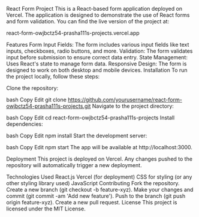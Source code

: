React Form Project
This is a React-based form application deployed on Vercel. The application is designed to demonstrate the use of React forms and form validation. You can find the live version of the project at:

react-form-owjbctz54-prasha111s-projects.vercel.app

Features
Form Input Fields: The form includes various input fields like text inputs, checkboxes, radio buttons, and more.
Validation: The form validates input before submission to ensure correct data entry.
State Management: Uses React's state to manage form data.
Responsive Design: The form is designed to work on both desktop and mobile devices.
Installation
To run the project locally, follow these steps:

Clone the repository:

bash
Copy
Edit
git clone https://github.com/yourusername/react-form-owjbctz54-prasha111s-projects.git
Navigate to the project directory:

bash
Copy
Edit
cd react-form-owjbctz54-prasha111s-projects
Install dependencies:

bash
Copy
Edit
npm install
Start the development server:

bash
Copy
Edit
npm start
The app will be available at http://localhost:3000.

Deployment
This project is deployed on Vercel. Any changes pushed to the repository will automatically trigger a new deployment.

Technologies Used
React.js
Vercel (for deployment)
CSS for styling (or any other styling library used)
JavaScript
Contributing
Fork the repository.
Create a new branch (git checkout -b feature-xyz).
Make your changes and commit (git commit -am 'Add new feature').
Push to the branch (git push origin feature-xyz).
Create a new pull request.
License
This project is licensed under the MIT License.
